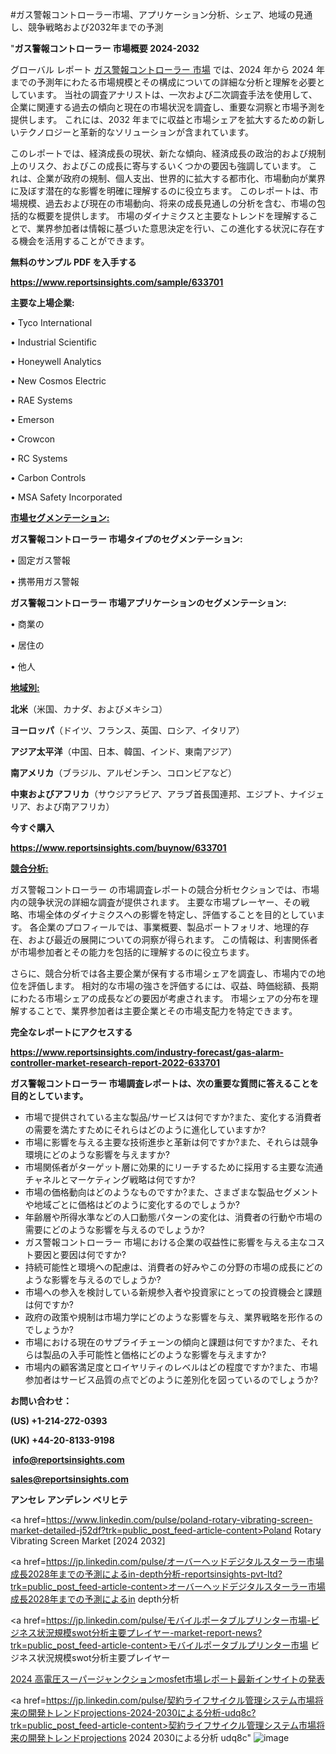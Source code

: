 #ガス警報コントローラー市場、アプリケーション分析、シェア、地域の見通し、競争戦略および2032年までの予測

"<strong>ガス警報コントローラー 市場概要 2024-2032</strong>

グローバル レポート <a href=https://www.reportsinsights.com/sample/633701>ガス警報コントローラー 市場</a> では、2024 年から 2024 年までの予測年にわたる市場規模とその構成についての詳細な分析と理解を必要としています。 当社の調査アナリストは、一次および二次調査手法を使用して、企業に関連する過去の傾向と現在の市場状況を調査し、重要な洞察と市場予測を提供します。 これには、2032 年までに収益と市場シェアを拡大​​するための新しいテクノロジーと革新的なソリューションが含まれています。

このレポートでは、経済成長の現状、新たな傾向、経済成長の政治的および規制上のリスク、およびこの成長に寄与するいくつかの要因も強調しています。 これは、企業が政府の規制、個人支出、世界的に拡大する都市化、市場動向が業界に及ぼす潜在的な影響を明確に理解するのに役立ちます。 このレポートは、市場規模、過去および現在の市場動向、将来の成長見通しの分析を含む、市場の包括的な概要を提供します。 市場のダイナミクスと主要なトレンドを理解することで、業界参加者は情報に基づいた意思決定を行い、この進化する状況に存在する機会を活用することができます。

<strong><b>無料のサンプル PDF を入手する</b></strong>

<a href=https://www.reportsinsights.com/sample/633701><strong><u>https://www.reportsinsights.com/sample/633701</u></strong></a>

<strong>主要な上場企業:</strong>

• Tyco International

• Industrial Scientific

• Honeywell Analytics

• New Cosmos Electric

• RAE Systems

• Emerson

• Crowcon

• RC Systems

• Carbon Controls

• MSA Safety Incorporated

<strong><u>市場セグメンテーション</u></strong><strong><u>:</u></strong>

<strong>ガス警報コントローラー 市場タイプのセグメンテーション:</strong>

• 固定ガス警報

• 携帯用ガス警報

<strong>ガス警報コントローラー 市場アプリケーションのセグメンテーション:</strong>

• 商業の

• 居住の

• 他人

<strong><u>地域別</u></strong><strong><u>:</u></strong>

<strong>北米</strong>（米国、カナダ、およびメキシコ）

<strong>ヨーロッパ</strong>（ドイツ、フランス、英国、ロシア、イタリア）

<strong>アジア太平洋</strong>（中国、日本、韓国、インド、東南アジア）

<strong>南アメリカ</strong>（ブラジル、アルゼンチン、コロンビアなど）

<strong>中東およびアフリカ</strong>（サウジアラビア、アラブ首長国連邦、エジプト、ナイジェリア、および南アフリカ）

<strong>今すぐ購入</strong>

<a href=https://www.reportsinsights.com/buynow/633701><strong><u>https://www.reportsinsights.com/buynow/633701</u></strong></a>

<strong><u>競合分析:</u></strong>

ガス警報コントローラー の市場調査レポートの競合分析セクションでは、市場内の競争状況の詳細な調査が提供されます。 主要な市場プレーヤー、その戦略、市場全体のダイナミクスへの影響を特定し、評価することを目的としています。 各企業のプロフィールでは、事業概要、製品ポートフォリオ、地理的存在、および最近の展開についての洞察が得られます。 この情報は、利害関係者が市場参加者とその能力を包括的に理解するのに役立ちます。

さらに、競合分析では各主要企業が保有する市場シェアを調査し、市場内での地位を評価します。 相対的な市場の強さを評価するには、収益、時価総額、長期にわたる市場シェアの成長などの要因が考慮されます。 市場シェアの分布を理解することで、業界参加者は主要企業とその市場支配力を特定できます。

<strong>完全なレポートにアクセスする</strong>

<a href=https://www.reportsinsights.com/industry-forecast/gas-alarm-controller-market-research-report-2022-633701><strong><u><b>https://www.reportsinsights.com/industry-forecast/gas-alarm-controller-market-research-report-2022-633701</b></u></strong></a>

<strong><b>ガス警報コントローラー 市場調査レポートは、次の重要な質問に答えることを目的としています。</b></strong>
<ul>
  <li>市場で提供されている主な製品/サービスは何ですか?また、変化する消費者の需要を満たすためにそれらはどのように進化していますか?</li>
  <li>市場に影響を与える主要な技術進歩と革新は何ですか?また、それらは競争環境にどのような影響を与えますか?</li>
  <li>市場関係者がターゲット層に効果的にリーチするために採用する主要な流通チャネルとマーケティング戦略は何ですか?</li>
  <li>市場の価格動向はどのようなものですか?また、さまざまな製品セグメントや地域ごとに価格はどのように変化するのでしょうか?</li>
  <li>年齢層や所得水準などの人口動態パターンの変化は、消費者の行動や市場の需要にどのような影響を与えるのでしょうか?</li>
  <li>ガス警報コントローラー 市場における企業の収益性に影響を与える主なコスト要因と要因は何ですか?</li>
  <li>持続可能性と環境への配慮は、消費者の好みやこの分野の市場の成長にどのような影響を与えるのでしょうか?</li>
  <li>市場への参入を検討している新規参入者や投資家にとっての投資機会と課題は何ですか?</li>
  <li>政府の政策や規制は市場力学にどのような影響を与え、業界戦略を形作るのでしょうか?</li>
  <li>市場における現在のサプライチェーンの傾向と課題は何ですか?また、それらは製品の入手可能性と価格にどのような影響を与えますか?</li>
  <li>市場内の顧客満足度とロイヤリティのレベルはどの程度ですか?また、市場参加者はサービス品質の点でどのように差別化を図っているのでしょうか?</li>
</ul>
<strong>お問い合わせ：</strong>

<strong>(US) +1-214-272-0393</strong>

<strong>(UK) +44-20-8133-9198</strong>

<strong> </strong><a href=info@reportsinsights.com><strong><u>info@reportsinsights.com</u></strong></a>

<a href=sales@reportsinsights.com><strong><u>sales@reportsinsights.com</u></strong></a>

<strong>アンセレ アンデレン ベリヒテ</strong>

<a href=https://www.linkedin.com/pulse/poland-rotary-vibrating-screen-market-detailed-j52df?trk=public_post_feed-article-content>Poland Rotary Vibrating Screen Market [2024 2032]</a>

<a href=https://jp.linkedin.com/pulse/オーバーヘッドデジタルスターラー市場成長2028年までの予測によるin-depth分析-reportsinsights-pvt-ltd?trk=public_post_feed-article-content>オーバーヘッドデジタルスターラー市場成長2028年までの予測によるin depth分析</a>

<a href=https://jp.linkedin.com/pulse/モバイルポータブルプリンター市場-ビジネス状況規模swot分析主要プレイヤー-market-report-news?trk=public_post_feed-article-content>モバイルポータブルプリンター市場 ビジネス状況規模swot分析主要プレイヤー</a>

<a href=https://www.linkedin.com/pulse/2024-高電圧スーパージャンクションmosfet市場レポート最新インサイトの発表-reports-insights-expert-quqsf/>2024 高電圧スーパージャンクションmosfet市場レポート最新インサイトの発表</a>

<a href=https://jp.linkedin.com/pulse/契約ライフサイクル管理システム市場将来の開発トレンドprojections-2024-2030による分析-udq8c?trk=public_post_feed-article-content>契約ライフサイクル管理システム市場将来の開発トレンドprojections 2024 2030による分析 udq8c</a>"
![image](https://github.com/ahaan12367/RIMarket24/assets/158471582/8fc06210-3520-4ae7-993a-50123ec0941a)

